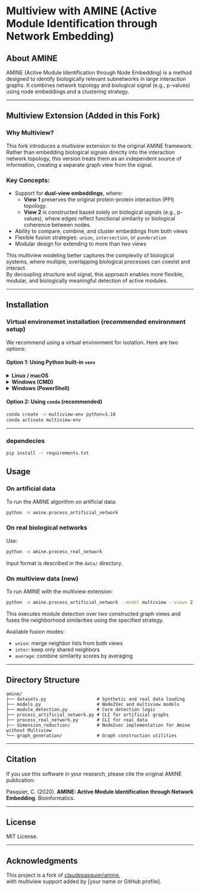 # Multiview with AMINE (Active Module Identification through Network Embedding)

## About AMINE

AMINE (Active Module Identification through Node Embedding) is a method designed to identify biologically relevant subnetworks in large interaction graphs. It combines network topology and biological signal (e.g., p-values) using node embeddings and a clustering strategy.

---

## Multiview Extension (Added in this Fork)

### Why Multiview?

This fork introduces a *multiview* extension to the original AMINE framework.  
Rather than embedding biological signals directly into the interaction network topology, this version treats them as an independent source of information, creating a separate graph view from the signal.




### Key Concepts:

- Support for **dual-view embeddings**, where:
  - **View 1** preserves the original protein-protein interaction (PPI) topology.
  - **View 2** is constructed based solely on biological signals (e.g., p-values), where edges reflect functional similarity or biological coherence between nodes.
- Ability to compare, combine, and cluster embeddings from both views
- Flexible fusion strategies: `union`, `intersection`, or `ponderation`
- Modular design for extending to more than two views

This multiview modeling better captures the complexity of biological systems, where multiple, overlapping biological processes can coexist and interact.  
By decoupling structure and signal, this approach enables more flexible, modular, and biologically meaningful detection of active modules.


---

## Installation

### Virtual environemet installation (recommended environment setup)

We recommend using a virtual environment for isolation. Here are two options:

#### Option 1: Using Python built-in `venv`

<details>
<summary><strong>Linux / macOS</strong></summary>

```bash
python3 -m venv multiview-env
source multiview-env/bin/activate
```

</details>

<details>
<summary><strong>Windows (CMD)</strong></summary>

```bash
python -m venv multiview-env
multiview-env\Scripts\activate
```

</details>

<details>
<summary><strong>Windows (PowerShell)</strong></summary>

```bash 
python -m venv multiview-env
multiview-env\Scripts\Activate.ps1

```

</details>

#### Option 2: Using `conda` (recommended)

```bash
conda create -n multiview-env python=3.10
conda activate multiview-env
```

---
### dependecies 
```bash
pip install -r requirements.txt
```


## Usage

### On artificial data

To run the AMINE algorithm on artificial data:

```bash
python -m amine.process_artificial_network
```

### On real biological networks

Use:

```bash
python -m amine.process_real_network
```

Input format is described in the `data/` directory.

### On multiview data (new)

To run AMINE with the multiview extension:

```bash
python -m amine.process_artificial_network --model multiview --views 2 --fusion union
```

This executes module detection over two constructed graph views and fuses the neighborhood similarities using the specified strategy.

Available fusion modes:
- `union`: merge neighbor lists from both views
- `inter`: keep only shared neighbors
- `average`: combine similarity scores by averaging

---

## Directory Structure

```
amine/
├── datasets.py                   # Synthetic and real data loading
├── models.py                     # Node2Vec and multiview models
├── module_detection.py           # Core detection logic
├── process_artificial_network.py # CLI for artificial graphs
├── process_real_network.py       # CLI for real data
├── dimension_reduction/          # Node2vec implementation for Amine without Multiview 
└── graph_generation/             # Graph construction utilities
```

---

## Citation

If you use this software in your research, please cite the original AMINE publication:

Pasquier, C. (2020). **AMINE: Active Module Identification through Network Embedding**. Bioinformatics.

---

## License

MIT License.

---

## Acknowledgments

This project is a fork of [claudepasquier/amine](https://github.com/claudepasquier/amine),  
with multiview support added by [your name or GitHub profile].
